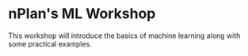 # nPlan's ML Workshop

This workshop will introduce the basics of machine learning along with some practical examples.
